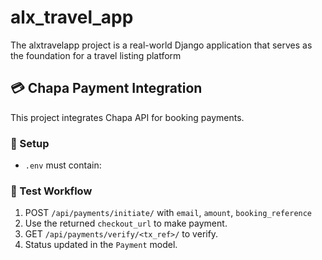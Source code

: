 # alx_travel_app
The alxtravelapp project is a real-world Django application that serves as the foundation for a travel listing platform
## 💳 Chapa Payment Integration

This project integrates Chapa API for booking payments.

### 🔧 Setup

- `.env` must contain:


### 🧪 Test Workflow

1. POST `/api/payments/initiate/` with `email`, `amount`, `booking_reference`
2. Use the returned `checkout_url` to make payment.
3. GET `/api/payments/verify/<tx_ref>/` to verify.
4. Status updated in the `Payment` model.
